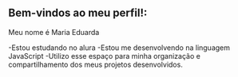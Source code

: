## Bem-vindos ao meu perfil!:

Meu nome é Maria Eduarda 

-Estou estudando no alura
-Estou me desenvolvendo na linguagem JavaScript
-Utilizo esse espaço para minha organização e compartilhamento dos meus projetos desenvolvidos.




